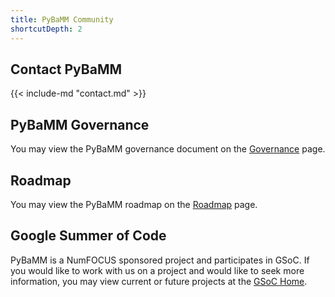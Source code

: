 ```yaml
---
title: PyBaMM Community
shortcutDepth: 2
---
```


## Contact PyBaMM

{{< include-md "contact.md" >}}

## PyBaMM Governance

You may view the PyBaMM governance document on the [Governance](/governance/) page.

## Roadmap

You may view the PyBaMM roadmap on the [Roadmap](/roadmap/) page.

## Google Summer of Code

PyBaMM is a NumFOCUS sponsored project and participates in GSoC. If you would like to work with us
on a project and would like to seek more information, you may view current or future projects at the [GSoC Home](/gsoc/).
